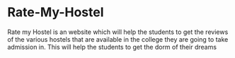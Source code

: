 # Rate-My-Hostel

Rate my Hostel is an website which will help the students to get the reviews of the various hostels that are available in the college they are going to take admission in. This will help the students to get the dorm of their dreams

